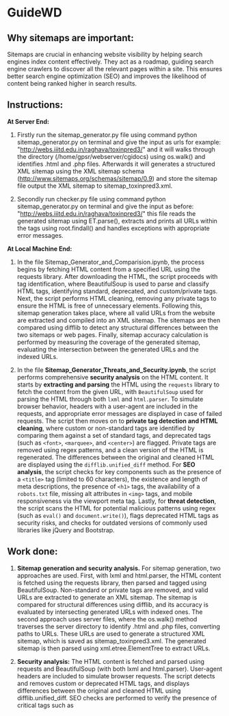<h1>GuideWD</h1>
<h2>Why sitemaps are important:</h2>
Sitemaps are crucial in enhancing website visibility by helping search engines index content effectively. They act as a roadmap, guiding search engine crawlers to discover all the relevant pages within a site. This ensures better search engine optimization (SEO) and improves the likelihood of content being ranked higher in search results.

<h2>Instructions:</h2>

**At Server End:**
1) Firstly run the sitemap_generator.py file using command python sitemap_generator.py on terminal and give the input as urls for example: "http://webs.iiitd.edu.in/raghava/toxinpred3/" and it will walks through the directory (/home/gpsr/webserver/cgidocs) using os.walk() and identifies .html and .php files. Afterwards it will generates a structured XML sitemap using the XML sitemap schema (http://www.sitemaps.org/schemas/sitemap/0.9) and store the sitemap file output the XML sitemap to sitemap_toxinpred3.xml.

2) Secondly run checker.py file using command python sitemap_generator.py on terminal and give the input as before: "http://webs.iiitd.edu.in/raghava/toxinpred3/" this file reads the generated sitemap using ET.parse(), extracts and prints all URLs within the <loc> tags using root.findall() and handles exceptions with appropriate error messages.

**At Local Machine End:**
1) In the file Sitemap_Generator_and_Comparision.ipynb, the process begins by fetching HTML content from a specified URL using the requests library. After downloading the HTML, the script proceeds with tag identification, where BeautifulSoup is used to parse and classify HTML tags, identifying standard, deprecated, and custom/private tags. Next, the script performs HTML cleaning, removing any private tags to ensure the HTML is free of unnecessary elements. Following this, sitemap generation takes place, where all valid URLs from the website are extracted and compiled into an XML sitemap. The sitemaps are then compared using difflib to detect any structural differences between the two sitemaps or web pages. Finally, sitemap accuracy calculation is performed by measuring the coverage of the generated sitemap, evaluating the intersection between the generated URLs and the indexed URLs.

2) In the file **Sitemap_Generator_Threats_and_Security.ipynb**, the script performs comprehensive **security analysis** on the HTML content. It starts by **extracting and parsing** the HTML using the `requests` library to fetch the content from the given URL, with `BeautifulSoup` used for parsing the HTML through both `lxml` and `html.parser`. To simulate browser behavior, headers with a user-agent are included in the requests, and appropriate error messages are displayed in case of failed requests. The script then moves on to **private tag detection and HTML cleaning**, where custom or non-standard tags are identified by comparing them against a set of standard tags, and deprecated tags (such as `<font>`, `<marquee>`, and `<center>`) are flagged. Private tags are removed using regex patterns, and a clean version of the HTML is regenerated. The differences between the original and cleaned HTML are displayed using the `difflib.unified_diff` method. For **SEO analysis**, the script checks for key components such as the presence of a `<title>` tag (limited to 60 characters), the existence and length of meta descriptions, the presence of `<h1>` tags, the availability of a `robots.txt` file, missing alt attributes in `<img>` tags, and mobile responsiveness via the viewport meta tag. Lastly, for **threat detection**, the script scans the HTML for potential malicious patterns using regex (such as `eval()` and `document.write()`), flags deprecated HTML tags as security risks, and checks for outdated versions of commonly used libraries like jQuery and Bootstrap.

<h2>Work done:</h2>

1) **Sitemap generation and security analysis.** For sitemap generation, two approaches are used. First, with lxml and html.parser, the HTML content is fetched using the requests library, then parsed and tagged using BeautifulSoup. Non-standard or private tags are removed, and valid URLs are extracted to generate an XML sitemap. The sitemap is compared for structural differences using difflib, and its accuracy is evaluated by intersecting generated URLs with indexed ones. The second approach uses server files, where the os.walk() method traverses the server directory to identify .html and .php files, converting paths to URLs. These URLs are used to generate a structured XML sitemap, which is saved as sitemap_toxinpred3.xml. The generated sitemap is then parsed using xml.etree.ElementTree to extract URLs.

2)  **Security analysis:** The HTML content is fetched and parsed using requests and BeautifulSoup (with both lxml and html.parser). User-agent headers are included to simulate browser requests. The script detects and removes custom or deprecated HTML tags, and displays differences between the original and cleaned HTML using difflib.unified_diff. SEO checks are performed to verify the presence of critical tags such as <title>, meta descriptions, h1 tags, alt attributes, and mobile responsiveness. Additionally, the script scans for security threats by detecting malicious patterns (e.g., eval(), document.write()), flags deprecated HTML tags, and checks for outdated libraries like jQuery and Bootstrap.

